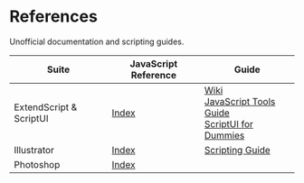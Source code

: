 # References

Unofficial documentation and scripting guides.

| Suite | JavaScript Reference | Guide |
|---|---|---|
| ExtendScript & ScriptUI | [Index](https://documentation.help/CS3-ScriptUI/inxx.html) | [Wiki](https://github.com/ExtendScript/wiki/wiki/)<br>[JavaScript Tools Guide](https://extendscript.docsforadobe.dev/)<br>[ScriptUI for Dummies](https://indd.adobe.com/view/a0207571-ff5b-4bbf-a540-07079bd21d75/) |
| Illustrator | [Index](https://documentation.help/Illustrator-CS6/inxx.html) | [ Scripting Guide ]( https://ai-scripting.docsforadobe.dev/ ) |
| Photoshop | [ Index ]( https://documentation.help/Photoshop-CS5/inxx.html ) |  |
